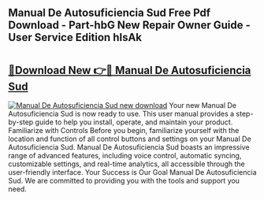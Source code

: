 ## Manual De Autosuficiencia Sud Free Pdf Download - Part-hbG New Repair Owner Guide - User Service Edition hIsAk

# <h2><a href="http://bc45650.oget.top/?id=Manual+De+Autosuficiencia+Sud">🔗Download New 👉🔴 Manual De Autosuficiencia Sud</a></h2>

[![Manual De Autosuficiencia Sud new download](https://i.imgur.com/5g1atiW.png)](http://bc45650.oget.top/?id=Manual+De+Autosuficiencia+Sud)
Your new Manual De Autosuficiencia Sud is now ready to use. This user manual provides a step-by-step guide to help you install, operate, and maintain your product. Familiarize with Controls Before you begin, familiarize yourself with the location and function of all control buttons and settings on your Manual De Autosuficiencia Sud. Manual De Autosuficiencia Sud boasts an impressive range of advanced features, including voice control, automatic syncing, customizable settings, and real-time analytics, all accessible through the user-friendly interface. Your Success is Our Goal Manual De Autosuficiencia Sud. We are committed to providing you with the tools and support you need.
